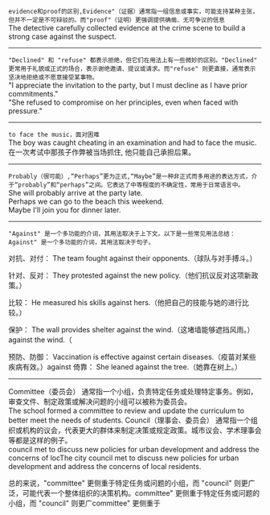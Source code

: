 `evidence和proof的区别,Evidence"（证据）通常指一组信息或事实，可能支持某种主张，但并不一定是不可辩驳的。而"proof"（证明）更强调提供确凿、无可争议的信息`  
The detective carefully collected evidence at the crime scene to build a strong case against the suspect.  
***
`"Declined" 和 "refuse" 都表示拒绝，但它们在用法上有一些微妙的区别。"Declined" 更常用于礼貌或正式的场合，表示谢绝邀请、提议或请求。而"refuse" 则更直接，通常表示坚决地拒绝或不愿意接受某事物。`  
"I appreciate the invitation to the party, but I must decline as I have prior commitments."  
"She refused to compromise on her principles, even when faced with pressure."  
***
`to face the music，面对困难`  
The boy was caught cheating in an examination and had to face the music.  
在一次考试中那孩子作弊被当场抓住, 他只能自己承担后果。  
***
`Probably（很可能）,“Perhaps”更为正式,“Maybe”是一种非正式而多用途的表达方式，介于“probably”和“perhaps”之间。它表达了中等程度的不确定性，常用于日常语言中。`  
She will probably arrive at the party late.  
Perhaps we can go to the beach this weekend.  
Maybe I'll join you for dinner later.  
***
`"Against" 是一个多功能的介词，其用法取决于上下文。以下是一些常见用法总结：Against" 是一个多功能的介词，其用法取决于句子。`

对抗、对付： The team fought against their opponents.（球队与对手搏斗。）

针对、反对： They protested against the new policy.（他们抗议反对这项新政策。）

比较： He measured his skills against hers.（他把自己的技能与她的进行比较。）

保护： The wall provides shelter against the wind.（这堵墙能够遮挡风雨。） against the wind.（

预防、防御： Vaccination is effective against certain diseases.（疫苗对某些疾病有效。）against
倚靠： She leaned against the tree.（她靠在树上。）  
***
Committee（委员会） 通常指一个小组，负责特定任务或处理特定事务。例如，审查文件、制定政策或解决问题的小组可以被称为委员会。  
The school formed a committee to review and update the curriculum to better meet the needs of students.
Council（理事会、委员会） 通常指一个组织或机构的议会，代表更大的群体来制定决策或规定政策。城市议会、学术理事会等都是这样的例子。  
council met to discuss new policies for urban development and address the concerns of locThe city council met to discuss new policies for urban development and address the concerns of local residents.

总的来说，"committee" 更侧重于特定任务或问题的小组，而 "council" 则更广泛，可能代表一个整体组织的决策机构。committee" 更侧重于特定任务或问题的小组，而 "council" 则更广committee" 更侧重于